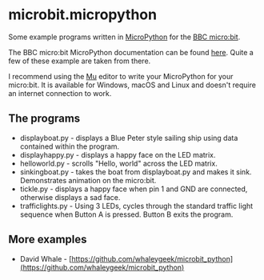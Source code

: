 # microbit.micropython

Some example programs written in [MicroPython](https://micropython.org/) for the [BBC micro:bit](https://www.microbit.co.uk/).

The BBC micro:bit MicroPython documentation can be found [here](https://microbit-micropython.readthedocs.io/en/latest/index.html). Quite a few of these example are taken from there.

I recommend using the [Mu](http://codewith.mu/) editor to write your MicroPython for your micro:bit. It is available for Windows, macOS and Linux and doesn't require an internet connection to work.

## The programs

* displayboat.py - displays a Blue Peter style sailing ship using data contained within the program.
* displayhappy.py - displays a happy face on the LED matrix.
* helloworld.py - scrolls "Hello, world" across the LED matrix.
* sinkingboat.py - takes the boat from displayboat.py and makes it sink. Demonstrates animation on the micro:bit.
* tickle.py - displays a happy face when pin 1 and GND are connected, otherwise displays a sad face.
* trafficlights.py - Using 3 LEDs, cycles through the standard traffic light sequence when Button A is pressed. Button B exits the program.

## More examples

* David Whale - [https://github.com/whaleygeek/microbit_python](https://github.com/whaleygeek/microbit_python)
